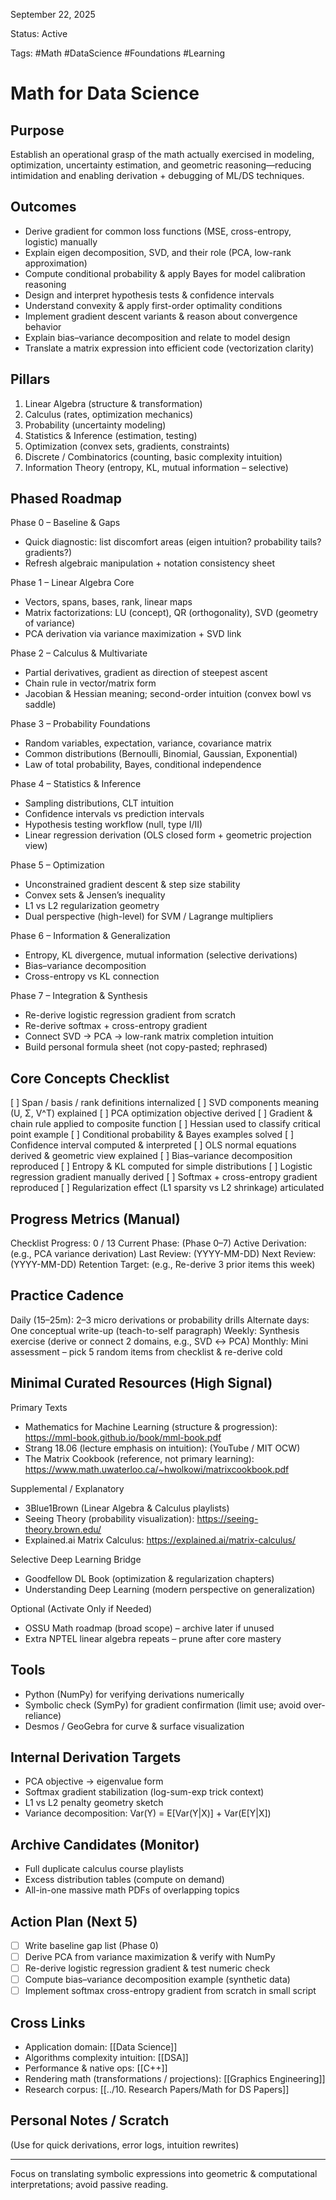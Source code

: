 September 22, 2025

Status: Active

Tags: #Math #DataScience #Foundations #Learning

# Math for Data Science

## Purpose
Establish an operational grasp of the math actually exercised in modeling, optimization, uncertainty estimation, and geometric reasoning—reducing intimidation and enabling derivation + debugging of ML/DS techniques.

## Outcomes
- Derive gradient for common loss functions (MSE, cross-entropy, logistic) manually
- Explain eigen decomposition, SVD, and their role (PCA, low-rank approximation)
- Compute conditional probability & apply Bayes for model calibration reasoning
- Design and interpret hypothesis tests & confidence intervals
- Understand convexity & apply first-order optimality conditions
- Implement gradient descent variants & reason about convergence behavior
- Explain bias–variance decomposition and relate to model design
- Translate a matrix expression into efficient code (vectorization clarity)

## Pillars
1. Linear Algebra (structure & transformation)
2. Calculus (rates, optimization mechanics)
3. Probability (uncertainty modeling)
4. Statistics & Inference (estimation, testing)
5. Optimization (convex sets, gradients, constraints)
6. Discrete / Combinatorics (counting, basic complexity intuition)
7. Information Theory (entropy, KL, mutual information – selective)

## Phased Roadmap
Phase 0 – Baseline & Gaps
- Quick diagnostic: list discomfort areas (eigen intuition? probability tails? gradients?)
- Refresh algebraic manipulation + notation consistency sheet

Phase 1 – Linear Algebra Core
- Vectors, spans, bases, rank, linear maps
- Matrix factorizations: LU (concept), QR (orthogonality), SVD (geometry of variance)
- PCA derivation via variance maximization + SVD link

Phase 2 – Calculus & Multivariate
- Partial derivatives, gradient as direction of steepest ascent
- Chain rule in vector/matrix form
- Jacobian & Hessian meaning; second-order intuition (convex bowl vs saddle)

Phase 3 – Probability Foundations
- Random variables, expectation, variance, covariance matrix
- Common distributions (Bernoulli, Binomial, Gaussian, Exponential)
- Law of total probability, Bayes, conditional independence

Phase 4 – Statistics & Inference
- Sampling distributions, CLT intuition
- Confidence intervals vs prediction intervals
- Hypothesis testing workflow (null, type I/II)
- Linear regression derivation (OLS closed form + geometric projection view)

Phase 5 – Optimization
- Unconstrained gradient descent & step size stability
- Convex sets & Jensen’s inequality
- L1 vs L2 regularization geometry
- Dual perspective (high-level) for SVM / Lagrange multipliers

Phase 6 – Information & Generalization
- Entropy, KL divergence, mutual information (selective derivations)
- Bias–variance decomposition
- Cross-entropy vs KL connection

Phase 7 – Integration & Synthesis
- Re-derive logistic regression gradient from scratch
- Re-derive softmax + cross-entropy gradient
- Connect SVD → PCA → low-rank matrix completion intuition
- Build personal formula sheet (not copy-pasted; rephrased)

## Core Concepts Checklist
[ ] Span / basis / rank definitions internalized
[ ] SVD components meaning (U, Σ, V^T) explained
[ ] PCA optimization objective derived
[ ] Gradient & chain rule applied to composite function
[ ] Hessian used to classify critical point example
[ ] Conditional probability & Bayes examples solved
[ ] Confidence interval computed & interpreted
[ ] OLS normal equations derived & geometric view explained
[ ] Bias–variance decomposition reproduced
[ ] Entropy & KL computed for simple distributions
[ ] Logistic regression gradient manually derived
[ ] Softmax + cross-entropy gradient reproduced
[ ] Regularization effect (L1 sparsity vs L2 shrinkage) articulated

## Progress Metrics (Manual)
Checklist Progress: 0 / 13
Current Phase: (Phase 0–7)
Active Derivation: (e.g., PCA variance derivation)
Last Review: (YYYY-MM-DD)
Next Review: (YYYY-MM-DD)
Retention Target: (e.g., Re-derive 3 prior items this week)

## Practice Cadence
Daily (15–25m): 2–3 micro derivations or probability drills
Alternate days: One conceptual write-up (teach-to-self paragraph)
Weekly: Synthesis exercise (derive or connect 2 domains, e.g., SVD ↔ PCA)
Monthly: Mini assessment – pick 5 random items from checklist & re-derive cold

## Minimal Curated Resources (High Signal)
Primary Texts
- Mathematics for Machine Learning (structure & progression): https://mml-book.github.io/book/mml-book.pdf
- Strang 18.06 (lecture emphasis on intuition): (YouTube / MIT OCW)
- The Matrix Cookbook (reference, not primary learning): https://www.math.uwaterloo.ca/~hwolkowi/matrixcookbook.pdf

Supplemental / Explanatory
- 3Blue1Brown (Linear Algebra & Calculus playlists)
- Seeing Theory (probability visualization): https://seeing-theory.brown.edu/
- Explained.ai Matrix Calculus: https://explained.ai/matrix-calculus/

Selective Deep Learning Bridge
- Goodfellow DL Book (optimization & regularization chapters)
- Understanding Deep Learning (modern perspective on generalization)

Optional (Activate Only if Needed)
- OSSU Math roadmap (broad scope) – archive later if unused
- Extra NPTEL linear algebra repeats – prune after core mastery

## Tools
- Python (NumPy) for verifying derivations numerically
- Symbolic check (SymPy) for gradient confirmation (limit use; avoid over-reliance)
- Desmos / GeoGebra for curve & surface visualization

## Internal Derivation Targets
- PCA objective → eigenvalue form
- Softmax gradient stabilization (log-sum-exp trick context)
- L1 vs L2 penalty geometry sketch
- Variance decomposition: Var(Y) = E[Var(Y|X)] + Var(E[Y|X])

## Archive Candidates (Monitor)
- Full duplicate calculus course playlists
- Excess distribution tables (compute on demand)
- All-in-one massive math PDFs of overlapping topics

## Action Plan (Next 5)
- [ ] Write baseline gap list (Phase 0)
- [ ] Derive PCA from variance maximization & verify with NumPy
- [ ] Re-derive logistic regression gradient & test numeric check
- [ ] Compute bias–variance decomposition example (synthetic data)
- [ ] Implement softmax cross-entropy gradient from scratch in small script

## Cross Links
- Application domain: [[Data Science]]
- Algorithms complexity intuition: [[DSA]]
- Performance & native ops: [[C++]]
- Rendering math (transformations / projections): [[Graphics Engineering]]
- Research corpus: [[../10. Research Papers/Math for DS Papers]]

## Personal Notes / Scratch
(Use for quick derivations, error logs, intuition rewrites)

---
Focus on translating symbolic expressions into geometric & computational interpretations; avoid passive reading.